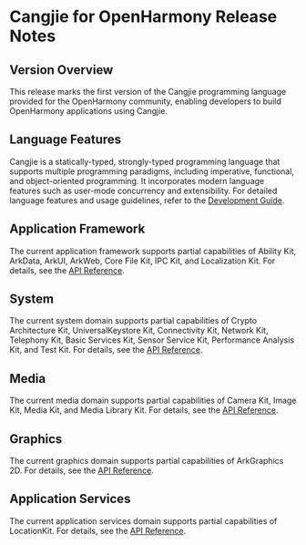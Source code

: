 # Cangjie for OpenHarmony Release Notes

## Version Overview  

This release marks the first version of the Cangjie programming language provided for the OpenHarmony community, enabling developers to build OpenHarmony applications using Cangjie.  

## Language Features  

Cangjie is a statically-typed, strongly-typed programming language that supports multiple programming paradigms, including imperative, functional, and object-oriented programming. It incorporates modern language features such as user-mode concurrency and extensibility. For detailed language features and usage guidelines, refer to the [Development Guide](../User_Manual/summary_cjnative_ohos.md).

## Application Framework  

The current application framework supports partial capabilities of Ability Kit, ArkData, ArkUI, ArkWeb, Core File Kit, IPC Kit, and Localization Kit. For details, see the [API Reference](../API_Reference/summary_cjnative_ohos.md).  

## System  

The current system domain supports partial capabilities of Crypto Architecture Kit, UniversalKeystore Kit, Connectivity Kit, Network Kit, Telephony Kit, Basic Services Kit, Sensor Service Kit, Performance Analysis Kit, and Test Kit. For details, see the [API Reference](../API_Reference/summary_cjnative_ohos.md).

## Media  

The current media domain supports partial capabilities of Camera Kit, Image Kit, Media Kit, and Media Library Kit. For details, see the [API Reference](../API_Reference/summary_cjnative_ohos.md).

## Graphics  

The current graphics domain supports partial capabilities of ArkGraphics 2D. For details, see the [API Reference](../API_Reference/summary_cjnative_ohos.md).

## Application Services  

The current application services domain supports partial capabilities of LocationKit. For details, see the [API Reference](../API_Reference/summary_cjnative_ohos.md).